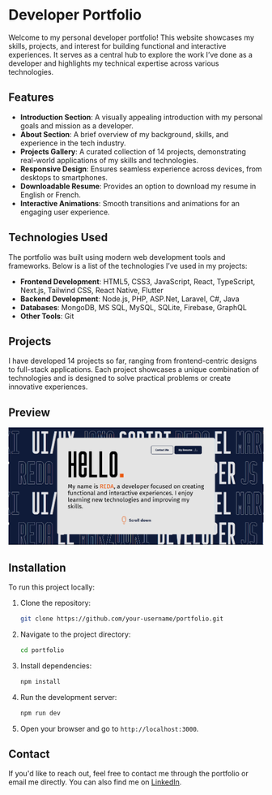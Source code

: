 # Developer Portfolio

Welcome to my personal developer portfolio! This website showcases my skills, projects, and interest for building functional and interactive experiences. It serves as a central hub to explore the work I’ve done as a developer and highlights my technical expertise across various technologies.

## Features

- **Introduction Section**: A visually appealing introduction with my personal goals and mission as a developer.
- **About Section**: A brief overview of my background, skills, and experience in the tech industry.
- **Projects Gallery**: A curated collection of 14 projects, demonstrating real-world applications of my skills and technologies.
- **Responsive Design**: Ensures seamless experience across devices, from desktops to smartphones.
- **Downloadable Resume**: Provides an option to download my resume in English or French.
- **Interactive Animations**: Smooth transitions and animations for an engaging user experience.

## Technologies Used

The portfolio was built using modern web development tools and frameworks. Below is a list of the technologies I’ve used in my projects:

- **Frontend Development**: HTML5, CSS3, JavaScript, React, TypeScript, Next.js, Tailwind CSS, React Native, Flutter
- **Backend Development**: Node.js, PHP, ASP.Net, Laravel, C#, Java
- **Databases**: MongoDB, MS SQL, MySQL, SQLite, Firebase, GraphQL
- **Other Tools**: Git

## Projects

I have developed 14 projects so far, ranging from frontend-centric designs to full-stack applications. Each project showcases a unique combination of technologies and is designed to solve practical problems or create innovative experiences.

## Preview

![Portfolio Screenshot](/public/assets/images/intro.png)

## Installation

To run this project locally:

1. Clone the repository:
   ```bash
   git clone https://github.com/your-username/portfolio.git
   ```
2. Navigate to the project directory:
   ```bash
   cd portfolio
   ```
3. Install dependencies:
   ```bash
   npm install
   ```
4. Run the development server:
   ```bash
   npm run dev
   ```
5. Open your browser and go to `http://localhost:3000`.

## Contact

If you'd like to reach out, feel free to contact me through the portfolio or email me directly. You can also find me on [LinkedIn](https://www.linkedin.com/in/reda-elmarzouki-98a89ba0/).
